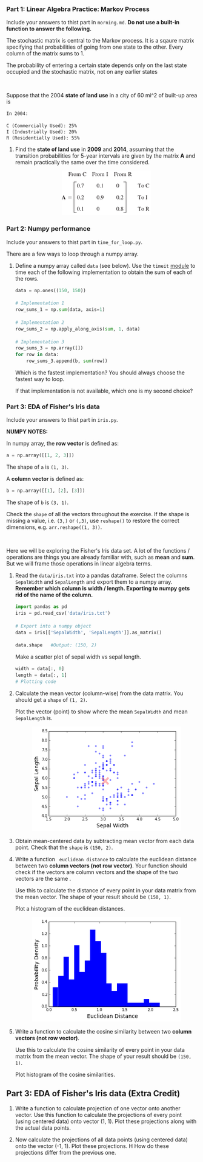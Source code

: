 ### Part 1: Linear Algebra Practice: Markov Process

Include your answers to thist part in `morning.md`.
**Do not use a built-in function to answer the following.**

The stochastic matrix is central to the Markov process. It is a sqaure matrix
specifying that probabilities of going from one state to the other. Every column
of the matrix sums to 1.

The probability of entering a certain state depends only on the last state
occupied and the stochastic matrix, not on any earlier states

<br>

Suppose that the 2004 **state of land use** in a city of 60 mi^2 of built-up
area is

```
In 2004:

C (Commercially Used): 25%
I (Industrially Used): 20%
R (Residentially Used): 55%
```

1. Find the **state of land use** in **2009** and **2014**,
   assuming that the transition probabilities for 5-year intervals are given
   by the matrix **A** and remain practically the same over the time considered.

   <div align="center">
    <img src="images/transition_matix_A.png">
   </div>


### Part 2: Numpy performance

Include your answers to thist part in `time_for_loop.py`.

There are a few ways to loop through a numpy array.

1. Define a numpy array called `data` (see below). Use the `timeit`
   [module](https://docs.python.org/2/library/timeit.html) to time each of the
   following implementation to obtain the sum of each of the rows.

   ```python
   data = np.ones((150, 150))

   # Implementation 1
   row_sums_1 = np.sum(data, axis=1)

   # Implementation 2
   row_sums_2 = np.apply_along_axis(sum, 1, data)

   # Implementation 3
   row_sums_3 = np.array([])
   for row in data:
       row_sums_3.append(b, sum(row))
   ```

   Which is the fastest implementation? You should always choose the fastest way to loop.

   If that implementation is not available, which one is my second choice?


### Part 3: EDA of Fisher's Iris data

Include your answers to thist part in `iris.py`.

**NUMPY NOTES:**

In numpy array, the **row vector** is defined as:

```python
a = np.array([[1, 2, 3]])
```
The shape of `a` is `(1, 3)`.

A **column vector** is defined as:
```python
b = np.array([[1], [2], [3]])
```
The shape of `b` is `(3, 1)`.

Check the `shape` of all the vectors throughout the exercise.
If the shape is missing a value, i.e. `(3,)` or  `(,3)`, use `reshape()` to
restore the correct dimensions, e.g. `arr.reshape((1, 3))`.

<br>

Here we will be exploring the Fisher's Iris data set. A lot of the
functions / operations are things you are already familiar with, such as
**mean** and **sum**. But we will frame those operations in linear algebra
terms.


1. Read the `data/iris.txt` into a pandas dataframe. Select the
   columns `SepalWidth` and `SepalLength` and export them to a numpy array.
   **Remember which column is width / length. Exporting to numpy gets rid of
   the name of the column.**

   ```python
   import pandas as pd
   iris = pd.read_csv('data/iris.txt')

   # Export into a numpy object
   data = iris[['SepalWidth', 'SepalLength']].as_matrix()

   data.shape   #Output: (150, 2)
   ```
   Make a scatter plot of sepal width vs sepal length.

   ```python
   width = data[:, 0]
   length = data[:, 1]
   # Plotting code
   ```

2. Calculate the mean vector (column-wise) from the data matrix. You should
   get a `shape` of `(1, 2)`.


   Plot the vector (point) to show where the mean `SepalWidth` and mean
   `SepalLength` is.

   <div align="center">
    <img src="images/mean.png">
   </div>

3. Obtain mean-centered data by subtracting mean vector from each data point.
   Check that the `shape` is `(150, 2)`.

4. Write a function ` euclidean distance` to calculate the euclidean distance
   between two **column vectors (not row vector)**. Your function should check
   if the vectors are column vectors and the shape of the two vectors are the same .

   Use this to calculate the distance of every point in your data matrix
   from the mean vector. The shape of your result should be `(150, 1)`.

   Plot a histogram of the euclidean distances.

   <div align="center">
    <img src="images/eucli_hist.png">
   </div>

5. Write a function to calculate the cosine similarity between two **column
   vectors (not row vector)**.

   Use this to calculate the cosine similarity of every point in your data
   matrix from the mean vector. The shape of your result
   should be `(150, 1)`.

   Plot histogram of the cosine similarities.

## Part 3: EDA of Fisher's Iris data (Extra Credit)

1. Write a function to calculate projection of one vector onto another vector.
   Use this function to calculate the projections of every point
   (using centered data) onto vector (1, 1). Plot these projections along with
    the actual data points.

2. Now calculate the projections of all data points (using centered data) onto
   the vector (-1, 1). Plot these projections. H
   How do these projections differ from the previous one.
